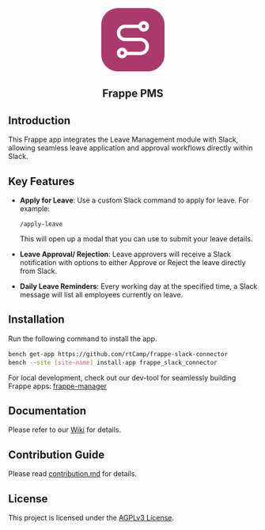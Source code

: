 <div align="center">
<img src="logo.png" height="128" alt="Frappe HR Logo">
<h2>Frappe PMS</h2>
</div>

## Introduction

This Frappe app integrates the Leave Management module with Slack, allowing seamless leave application and approval workflows directly within Slack.

## Key Features

- **Apply for Leave**: Use a custom Slack command to apply for leave. For example:
   ```
   /apply-leave
   ```
   This will open up a modal that you can use to submit your leave details.

- **Leave Approval/ Rejection**: Leave approvers will receive a Slack notification with options to either Approve or Reject the leave directly from Slack.

- **Daily Leave Reminders**: Every working day at the specified time, a Slack message will list all employees currently on leave.


## Installation

Run the following command to install the app.

```bash
bench get-app https://github.com/rtCamp/frappe-slack-connector
bench --site [site-name] install-app frappe_slack_connector
```

For local development, check out our dev-tool for seamlessly building Frappe apps: [frappe-manager](https://github.com/rtCamp/Frappe-Manager)


## Documentation

Please refer to our [Wiki](https://github.com/rtCamp/frappe-slack-connector/wiki) for details.

## Contribution Guide

Please read [contribution.md](./CONTRIBUTING.md) for details.

## License

This project is licensed under the [AGPLv3 License](license.txt).

